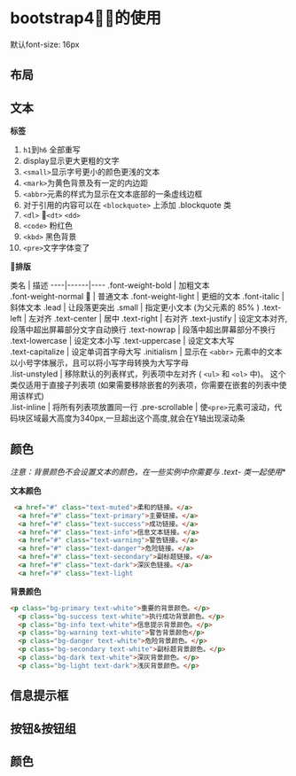 # bootstrap4的使用

默认font-size: 16px

## 布局

## 文本

**标签**

1. `h1`到`h6` 全部重写
2. display显示更大更粗的文字
3. `<small>`显示字号更小的颜色更浅的文本
4. `<mark>`为黄色背景及有一定的内边距
5. `<abbr>`元素的样式为显示在文本底部的一条虚线边框
6. 对于引用的内容可以在 `<blockquote>` 上添加 .blockquote 类
7. `<dl>` `<dt>` `<dd>`
8. `<code>` 粉红色
9. `<kbd>` 黑色背景
10. `<pre>`文字字体变了

**排版**

类名 | 描述
----|------|----
.font-weight-bold | 加粗文本  
.font-weight-normal  | 普通文本
.font-weight-light | 更细的文本
.font-italic | 斜体文本
.lead | 让段落更突出
.small |    指定更小文本 (为父元素的 85% )
.text-left | 左对齐
.text-center | 居中
.text-right | 右对齐
.text-justify | 设定文本对齐,段落中超出屏幕部分文字自动换行
.text-nowrap | 段落中超出屏幕部分不换行
.text-lowercase | 设定文本小写
.text-uppercase  | 设定文本大写	
.text-capitalize | 设定单词首字母大写
.initialism | 显示在 `<abbr>` 元素中的文本以小号字体展示，且可以将小写字母转换为大写字母	
.list-unstyled | 移除默认的列表样式，列表项中左对齐 ( `<ul>` 和 `<ol>` 中)。 这个类仅适用于直接子列表项 (如果需要移除嵌套的列表项，你需要在嵌套的列表中使用该样式)	
.list-inline | 将所有列表项放置同一行
.pre-scrollable | 使`<pre>`元素可滚动，代码块区域最大高度为340px,一旦超出这个高度,就会在Y轴出现滚动条

## 颜色

**注意：️背景颜色不会设置文本的颜色，在一些实例中你需要与 .text-* 类一起使用**

**文本颜色**

``` html
 <a href="#" class="text-muted">柔和的链接。</a>
  <a href="#" class="text-primary">主要链接。</a>
  <a href="#" class="text-success">成功链接。</a>
  <a href="#" class="text-info">信息文本链接。</a>
  <a href="#" class="text-warning">警告链接。</a>
  <a href="#" class="text-danger">危险链接。</a>
  <a href="#" class="text-secondary">副标题链接。</a>
  <a href="#" class="text-dark">深灰色链接。</a>
  <a href="#" class="text-light
```

**背景颜色**

```html
<p class="bg-primary text-white">重要的背景颜色。</p>
  <p class="bg-success text-white">执行成功背景颜色。</p>
  <p class="bg-info text-white">信息提示背景颜色。</p>
  <p class="bg-warning text-white">警告背景颜色</p>
  <p class="bg-danger text-white">危险背景颜色。</p>
  <p class="bg-secondary text-white">副标题背景颜色。</p>
  <p class="bg-dark text-white">深灰背景颜色。</p>
  <p class="bg-light text-dark">浅灰背景颜色。</p>
```

## 信息提示框

## 按钮&按钮组

## 颜色